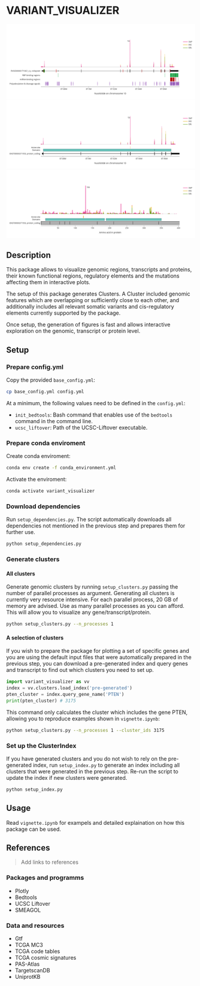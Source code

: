 # VARIANT_VISUALIZER

![PTEN genomic region, cis-regulatory elements and somatic variants](example_pten_gene.png)
![PTEN transcript with annotations from UniprotKB](example_pten_transcript.png)
![PTEN protein with annotations from UniprotKB](example_pten_protein.png)

## Description

This package allows to visualize genomic regions, transcripts and proteins, their known functional regions, regulatory elements and the mutations affecting them in interactive plots.

The setup of this package generates Clusters. A Cluster included genomic features which are overlapping or sufficiently close to each other, and additionally includes all relevant somatic variants and cis-regulatory elements currently supported by the package.

Once setup, the generation of figures is fast and allows interactive exploration on the genomic, transcript or protein level.  

## Setup

### Prepare config.yml

Copy the provided `base_config.yml`:
```bash
cp base_config.yml config.yml
```

At a minimum, the following values need to be defined in the `config.yml`:
- `init_bedtools`: Bash command that enables use of the `bedtools` command in the command line.
- `ucsc_liftover`: Path of the UCSC-Liftover executable.

### Prepare conda enviroment

Create conda enviroment:
```bash
conda env create -f conda_environment.yml
```
Activate the enviroment:
```bash
conda activate variant_visualizer
```

### Download dependencies

Run `setup_dependencies.py`. The script automatically downloads all dependencies not mentioned in the previous step and prepares them for further use.

```bash
python setup_dependencies.py
```

### Generate clusters

#### All clusters

Generate genomic clusters by running `setup_clusters.py` passing the number of parallel processes as argument.
Generating all clusters is currently very resource intensive. For each parallel process, 20 GB of memory are advised. Use as many parallel processes as you can afford. This will allow you to visualize any gene/transcript/protein.

```bash
python setup_clusters.py --n_processes 1
```

#### A selection of clusters

If you wish to prepare the package for plotting a set of specific genes and you are using the default input files that were automatically prepared in the previous step, you can download a pre-generated index and query genes and transcript to find out which clusters you need to set up.

```python
import variant_visualizer as vv
index = vv.clusters.load_index('pre-generated')
pten_cluster = index.query_gene_name('PTEN')
print(pten_cluster) # 3175
```

This command only calculates the cluster which includes the gene PTEN, allowing you to reproduce examples shown in `vignette.ipynb`:

```bash
python setup_clusters.py --n_processes 1 --cluster_ids 3175
```

### Set up the ClusterIndex

If you have generated clusters and you do not wish to rely on the pre-generated index, run `setup_index.py` to generate an index including all clusters that were generated in the previous step. Re-run the script to update the index if new clusters were generated.

```bash
python setup_index.py
```

## Usage

Read `vignette.ipynb` for exampels and detailed explaination on how this package can be used. 

## References

> Add links to references

### Packages and programms

- Plotly
- Bedtools
- UCSC Liftover
- SMEAGOL

### Data and resources

- Gtf 
- TCGA MC3
- TCGA code tables
- TCGA cosmic signatures
- PAS-Atlas
- TargetscanDB
- UniprotKB